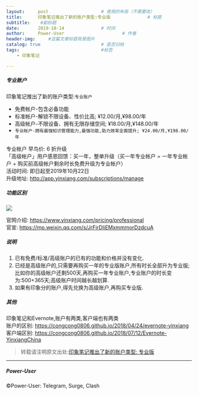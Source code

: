 ```yaml
---
layout:     post                    # 使用的布局（不需要改）
title:      印象笔记推出了新的账户类型:专业版              # 标题 
subtitle:    #副标题
date:       2019-10-14              # 时间
author:     Power-User                      # 作者
header-img:     #这篇文章标题背景图片
catalog: true                       # 是否归档
tags:                               #标签
    - 印象笔记

---
```


##### 专业账户

印象笔记推出了新的账户类型:`专业账户`<br>

* 免费帐户-包含必备功能
* 标准帐户-解锁不限设备、性价比高; ¥12.00/月,¥98.00/年
* 高级帐户-不限设备、拥有无限存储空间; ¥18.00/月,¥148.00/年
* `专业帐户-拥有最强知识管理能力,最强功能,助力效率全面提升; ¥24.00/月,¥198.00/年`

专业帐户 早鸟价: 6 折升级<br>
「高级帐户」用户感恩回馈：买一年，整单升级（买一年专业帐户 = 一年专业帐户 + 购买前高级帐户剩余时长免费升级为专业帐户）<br>
活动时间: 即日起至2019年10月22日<br>
升级地址: <http://app.yinxiang.com/subscriptions/manage>

##### 功能区别
![](http://ww1.sinaimg.cn/large/9b84e6acly1g7z726e4fhj21io1f4dqe.jpg)

官网介绍: <https://www.yinxiang.com/pricing/professional><br>
官宣: <https://mp.weixin.qq.com/s/JrFirDliEMxmmmorDzdcuA>

##### 说明
1. 已有免费/标准/高级账户的已有的功能和价格并没有变化.
2. 已经是高级账户的,只需要再购买一年的专业版账户,所有时长全部升为专业版;比如你的高级帐户还剩500天,再购买一年专业账户,专业账户的时长变为:500+365天;高级账户时间越长越划算.
3. 如果有印象分的账户,得先兑换为高级账户,再购买专业版.

##### 其他
印象笔记和Evernote,账户有两类,客户端也有两类<br>
账户的区别: <https://congcong0806.github.io/2018/04/24/evernote-yinxiang><br>
客户端区别: <https://congcong0806.github.io/2018/07/12/Evernote-YinxiangChina>

> 转载请注明原文出处:[印象笔记推出了新的账户类型: 专业版](https://congcong0806.github.io/2019/10/14/YinxiangProfessional)

- - - -

##### Power-User
&copy;Power-User: Telegram, Surge, Clash

